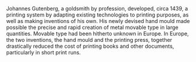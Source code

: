 Johannes Gutenberg, a goldsmith by profession, developed, circa 1439, a printing system by adapting existing technologies to printing purposes, as well as making inventions of his own. His newly devised hand mould made possible the precise and rapid creation of metal movable type in large quantities. Movable type had been hitherto unknown in Europe. In Europe, the two inventions, the hand mould and the printing press, together drastically reduced the cost of printing books and other documents, particularly in short print runs.